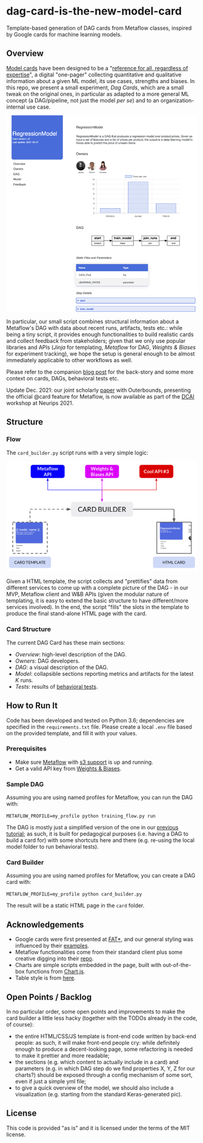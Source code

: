 # dag-card-is-the-new-model-card
Template-based generation of DAG cards from Metaflow classes, inspired by Google cards for machine learning models.

## Overview
[Model cards](https://arxiv.org/abs/1810.03993) have been designed to be a 
"[reference for all, regardless of expertise](https://modelcards.withgoogle.com/about)", a digital "one-pager"
collecting quantitative and qualitative information about a given ML model, its use cases, strengths and biases.
In this repo, we present a small experiment, _Dag Cards_, which are a small tweak on the original ones, in particular
as adapted to a more general ML concept (a DAG/pipeline, not just the model _per se_) and to an
organization-internal use case.

![DAG Card](card.png)

In particular, our small script combines structural information about a Metaflow's DAG with data about recent runs,
artifacts, tests etc.: while being a tiny script, it provides enough functionalities to build realistic cards
and collect feedback from stakeholders; given that we only use popular libraries and APIs (_Jinja_ for templating, 
_Metaflow_ for DAG, _Weights & Biases_ for experiment tracking), we hope the setup is general enough to be almost
immediately applicable to other workflows as well.

Please refer to the companion [blog post](https://towardsdatascience.com/dag-card-is-the-new-model-card-70754847a111) for the back-story and some
more context on cards, DAGs, behavioral tests etc.

Update Dec. 2021: our joint scholarly [paper](https://arxiv.org/abs/2110.13601) with Outerbounds, presenting the official @card feature for Metaflow, is now available as part of the [DCAI](https://datacentricai.org/) workshop at Neurips 2021.

## Structure

### Flow

The `card_builder.py` script runs with a very simple logic:

![Script structure](structure.jpg)

Given a HTML template, the script collects and "prettifies" data from different services to come up 
with a complete picture of the DAG - in our MVP, Metaflow client and W&B APIs (given the modular nature of
templating, it is easy to extend the basic structure to have different/more services involved). In the end,
the script "fills" the slots in the template to produce the final stand-alone HTML page with the card.

### Card Structure

The current DAG Card has these main sections:

* _Overview_: high-level description of the DAG.
* _Owners_: DAG developers.
* _DAG_: a visual description of the DAG.
* _Model_: collapsible sections reporting metrics and artifacts for the latest _K_ runs.
* _Tests_: results of [behavioral tests](https://arxiv.org/pdf/2005.04118.pdf).

## How to Run It
Code has been developed and tested on Python 3.6; dependencies are specified in the `requirements.txt` file. 
Please create a local `.env` file based on the provided template, and fill it with your values.

### Prerequisites

* Make sure [Metaflow](https://metaflow.org/)
 with [s3 support](https://docs.metaflow.org/metaflow-on-aws/metaflow-on-aws) is up and running.
* Get a valid API key from [Weights & Biases](https://wandb.ai/site).

### Sample DAG
Assuming you are using named profiles for Metaflow, you can run the DAG with:

`METAFLOW_PROFILE=my_profile python training_flow.py run`

The DAG is mostly just a simplified version of the one in our [previous tutorial](https://github.com/jacopotagliabue/no-ops-machine-learning/tree/main/serverless);
as such, it is built for pedagogical purposes (i.e. having a DAG to build a card for) 
with some shortcuts here and there (e.g. re-using the local model folder to run behavioral tests).

### Card Builder
Assuming you are using named profiles for Metaflow, you can create a DAG card with:

`METAFLOW_PROFILE=my_profile python card_builder.py`

The result will be a static HTML page in the `card` folder.

## Acknowledgements

* Google cards were first presented at [FAT*](https://arxiv.org/abs/1810.03993), 
and our general styling was influenced by their [examples](https://modelcards.withgoogle.com/face-detection).
* Metaflow functionalities come from their standard client plus some 
creative digging into their [repo](https://github.com/Netflix/metaflow/tree/master/metaflow).
* Charts are simple scripts embedded in the page,  built with out-of-the-box functions from [Chart.js](https://www.chartjs.org/).
* Table style is from [here](https://dev.to/dcodeyt/creating-beautiful-html-tables-with-css-428l).

## Open Points / Backlog

In no particular order, some open points and improvements to make the card builder a little less hacky 
(together with the TODOs already in the code, of course):

* the entire HTML/CSS/JS template is front-end code written by back-end people: as such, it will
make front-end people cry: while definitely enough to produce a decent-looking page, some refactoring is
needed to make it prettier and more readable;
* the sections (e.g. which content to actually include in a card) and parameters 
(e.g. in which DAG step do we find properties X, Y, Z for our charts?) should be exposed through a 
config mechanism of some sort, even if just a simple yml file;
* to give a quick overview of the model, we should also include a visualization 
 (e.g. starting from the standard Keras-generated pic).

## License
This code is provided "as is" and it is licensed under the terms of the MIT license.
